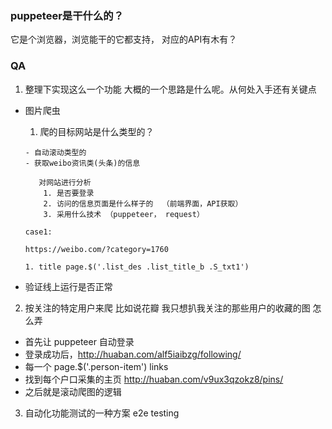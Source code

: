 ### puppeteer是干什么的？

 它是个浏览器，浏览能干的它都支持， 对应的API有木有？


### QA

1. 整理下实现这么一个功能 大概的一个思路是什么呢。从何处入手还有关键点

- 图片爬虫

    1. 爬的目标网站是什么类型的？

      - 自动滚动类型的
      - 获取weibo资讯类(头条)的信息

         对网站进行分析
          1. 是否要登录
          2. 访问的信息页面是什么样子的  （前端界面，API获取）
          3. 采用什么技术 （puppeteer， request）

      case1:

      https://weibo.com/?category=1760

      1. title page.$('.list_des .list_title_b .S_txt1')


- 验证线上运行是否正常


2. 按关注的特定用户来爬 比如说花瓣 我只想扒我关注的那些用户的收藏的图 怎么弄

  - 首先让 puppeteer 自动登录
  - 登录成功后，http://huaban.com/alf5iaibzg/following/
  - 每一个 page.$('.person-item')  links
  - 找到每个户口采集的主页 http://huaban.com/v9ux3qzokz8/pins/
  - 之后就是滚动爬图的逻辑


3. 自动化功能测试的一种方案 e2e testing

